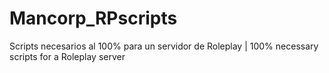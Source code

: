 # Mancorp_RPscripts
Scripts necesarios al 100% para un servidor de Roleplay | 100% necessary scripts for a Roleplay server
